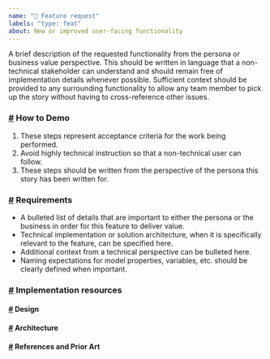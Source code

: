 ```yaml
---
name: "🚀 Feature request"
labels: "type: feat"
about: New or improved user-facing functionality
---
```


<!-- ✍️ Context -->
A brief description of the requested functionality from the persona or business value perspective. This should be written in language that a non-technical stakeholder can understand and should remain free of implementation details whenever possible. Sufficient context should be provided to any surrounding functionality to allow any team member to pick up the story without having to cross-reference other issues.

### <a id="demo" />[#](#user-content-demo) How to Demo

<!-- ✍️ -->
1. These steps represent acceptance criteria for the work being performed.
2. Avoid highly technical instruction so that a non-technical user can follow.
3. These steps should be written from the perspective of the persona this story has been written for.

### <a id="reqs" />[#](#user-content-reqs) Requirements

<!-- ✍️ -->
- A bulleted list of details that are important to either the persona or the business in order for this feature to deliver value.
- Technical implementation or solution architecture, when it is specifically relevant to the feature, can be specified here.
- Additional context from a technical perspective can be bulleted here.
- Naming expectations for model properties, variables, etc. should be clearly defined when important.

### <a id="implementation" />[#](#user-content-implementation) Implementation resources

<!-- ✍️ Link to relevant resources for implementation, remove sections that don't apply  -->

#### <a id="design" />[#](#user-content-design) Design
<!-- ✍️ Figma link(s) -->

#### <a id="architecture" />[#](#user-content-architecture) Architecture
<!-- ✍️ Diagrams or other overview -->

#### <a id="refs" />[#](#user-content-refs) References and Prior Art
<!-- ✍️ Documentation or links to similar implementations -->
